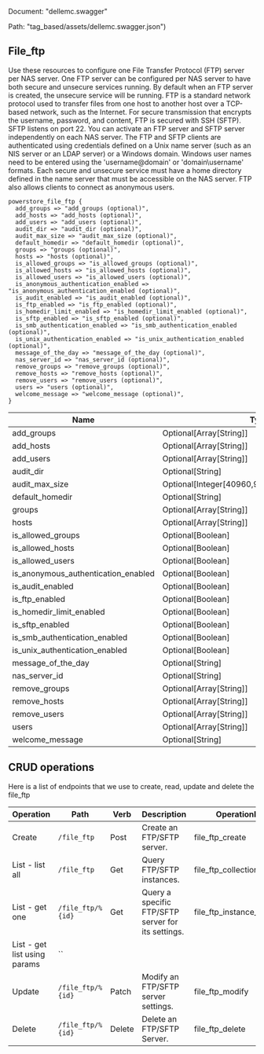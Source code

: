 Document: "dellemc.swagger"


Path: "tag_based/assets/dellemc.swagger.json")

## File_ftp

Use these resources to configure one File Transfer Protocol (FTP) server per NAS server. One FTP server can be configured per NAS server to have both secure and unsecure services running. By default when an FTP server is created, the unsecure service will be running. FTP is a standard network protocol used to transfer files from one host to another host over a TCP-based network, such as the Internet. For secure transmission that encrypts the username, password, and content, FTP is secured with SSH (SFTP). SFTP listens on port 22.
You can activate an FTP server and SFTP server independently on each NAS server. The FTP and SFTP clients are authenticated using credentials defined on a Unix name server (such as an NIS server or an LDAP server) or a Windows domain. Windows user names need to be entered using the 'username@domain' or 'domain\\username' formats. Each secure and unsecure service must have a home directory defined in the name server that must be accessible on the NAS server. FTP also allows clients to connect as anonymous users.  


```puppet
powerstore_file_ftp {
  add_groups => "add_groups (optional)",
  add_hosts => "add_hosts (optional)",
  add_users => "add_users (optional)",
  audit_dir => "audit_dir (optional)",
  audit_max_size => "audit_max_size (optional)",
  default_homedir => "default_homedir (optional)",
  groups => "groups (optional)",
  hosts => "hosts (optional)",
  is_allowed_groups => "is_allowed_groups (optional)",
  is_allowed_hosts => "is_allowed_hosts (optional)",
  is_allowed_users => "is_allowed_users (optional)",
  is_anonymous_authentication_enabled => "is_anonymous_authentication_enabled (optional)",
  is_audit_enabled => "is_audit_enabled (optional)",
  is_ftp_enabled => "is_ftp_enabled (optional)",
  is_homedir_limit_enabled => "is_homedir_limit_enabled (optional)",
  is_sftp_enabled => "is_sftp_enabled (optional)",
  is_smb_authentication_enabled => "is_smb_authentication_enabled (optional)",
  is_unix_authentication_enabled => "is_unix_authentication_enabled (optional)",
  message_of_the_day => "message_of_the_day (optional)",
  nas_server_id => "nas_server_id (optional)",
  remove_groups => "remove_groups (optional)",
  remove_hosts => "remove_hosts (optional)",
  remove_users => "remove_users (optional)",
  users => "users (optional)",
  welcome_message => "welcome_message (optional)",
}
```

| Name        | Type           | Required       |
| ------------- | ------------- | ------------- |
|add_groups | Optional[Array[String]] | false |
|add_hosts | Optional[Array[String]] | false |
|add_users | Optional[Array[String]] | false |
|audit_dir | Optional[String] | false |
|audit_max_size | Optional[Integer[40960,9223372036854775807]] | false |
|default_homedir | Optional[String] | false |
|groups | Optional[Array[String]] | false |
|hosts | Optional[Array[String]] | false |
|is_allowed_groups | Optional[Boolean] | false |
|is_allowed_hosts | Optional[Boolean] | false |
|is_allowed_users | Optional[Boolean] | false |
|is_anonymous_authentication_enabled | Optional[Boolean] | false |
|is_audit_enabled | Optional[Boolean] | false |
|is_ftp_enabled | Optional[Boolean] | false |
|is_homedir_limit_enabled | Optional[Boolean] | false |
|is_sftp_enabled | Optional[Boolean] | false |
|is_smb_authentication_enabled | Optional[Boolean] | false |
|is_unix_authentication_enabled | Optional[Boolean] | false |
|message_of_the_day | Optional[String] | false |
|nas_server_id | Optional[String] | false |
|remove_groups | Optional[Array[String]] | false |
|remove_hosts | Optional[Array[String]] | false |
|remove_users | Optional[Array[String]] | false |
|users | Optional[Array[String]] | false |
|welcome_message | Optional[String] | false |



## CRUD operations

Here is a list of endpoints that we use to create, read, update and delete the file_ftp

| Operation | Path | Verb | Description | OperationID |
| ------------- | ------------- | ------------- | ------------- | ------------- |
|Create|`/file_ftp`|Post|Create an FTP/SFTP server.|file_ftp_create|
|List - list all|`/file_ftp`|Get|Query FTP/SFTP instances.|file_ftp_collection_query|
|List - get one|`/file_ftp/%{id}`|Get|Query a specific FTP/SFTP server for its settings.|file_ftp_instance_query|
|List - get list using params|``||||
|Update|`/file_ftp/%{id}`|Patch|Modify an FTP/SFTP server settings.|file_ftp_modify|
|Delete|`/file_ftp/%{id}`|Delete|Delete an FTP/SFTP Server.|file_ftp_delete|
